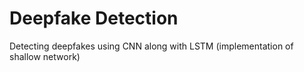 # Deepfake Detection
Detecting deepfakes using CNN along with LSTM (implementation of shallow network)

